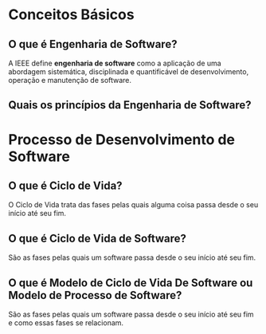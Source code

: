 # Conceitos Básicos

## O que é Engenharia de Software?

A IEEE define **engenharia de software** como a aplicação de uma abordagem sistemática, disciplinada e quantificável de desenvolvimento, operação e manutenção de software.

## Quais os princípios da Engenharia de Software?

# Processo de Desenvolvimento de Software

## O que é **Ciclo de Vida**?

O Ciclo de Vida trata das fases pelas quais alguma coisa passa desde o seu início até seu fim.

## O que é **Ciclo de Vida de Software**?

São as fases pelas quais um software passa desde o seu início até seu fim.

## O que é **Modelo de Ciclo de Vida De Software** ou **Modelo de Processo de Software**?

São as fases pelas quais um software passa desde o seu início até seu fim e como essas fases se relacionam.